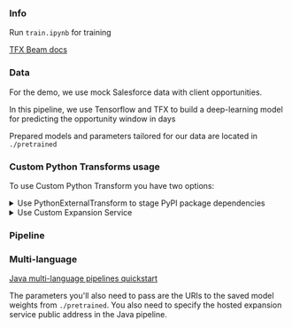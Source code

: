 ### Info

Run `train.ipynb` for training

[TFX Beam docs](https://cloud.google.com/dataflow/docs/notebooks/run_inference_tensorflow_with_tfx)

### Data

For the demo, we use mock Salesforce data with client opportunities.

In this pipeline, we use Tensorflow and TFX to build a deep-learning model for predicting the opportunity window in days

Prepared models and parameters tailored for our data are located in `./pretrained`

### Custom Python Transforms usage
To use Custom Python Transform you have two options:
<details>
  <summary>Use PythonExternalTransform to stage PyPI package dependencies</summary>
</br>
  
  If your custom Python transform is available in PyPI, you can use the `withExtraPackages` method of the 
  `PythonExternalTransform` class and specify the dependencies required by the RunInference model handler in the arguments.

  More details in Apache Beam documentation: [Creating cross-language Python transforms](https://beam.apache.org/documentation/programming-guide/#1312-creating-cross-language-python-transforms)
</details>

<details>
  <summary>Use Custom Expansion Service</summary>
  
#### Expansion service
> **NOTE:** Only use the Expansion Service when you need a custom environment that includes packages not available in the Beam SDK or not published in pip. In other cases, use the `withExtraPackages` method to pass Python PTransforms dependencies

[Beam docs](https://beam.apache.org/documentation/glossary/#expansion-service)

In order to make the inference on Python available in a multi-language pipeline, all model inference and data preprocessing is
packed into a custom PTransform that is hosted on an expansion service.

The Expansion service image must be supplied with all the dependencies that are used in the Python part of the pipeline. If these imports are available in `pip`,
we can include them directly in `Dockerfile`, otherwise we can copy the package source to the image and install it directly with `setup.py`.

To start an expansion service for loading custom PTransform with RunInference, you need to:
</details>

### Pipeline

### Multi-language

[Java multi-language pipelines quickstart](https://beam.apache.org/documentation/sdks/java-multi-language-pipelines/)

The parameters you'll also need to pass are the URIs to the saved model weights from `./pretrained`. You also need to specify the hosted expansion service public address in the Java pipeline.
